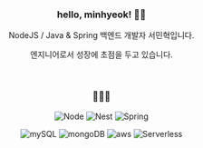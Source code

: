 <div align=center>

### hello, minhyeok! 👋🏽

<p>NodeJS / Java & Spring 백엔드 개발자 서민혁입니다.</p>
<p>엔지니어로서 성장에 초점을 두고 있습니다.</p>

</div>

<div align=center>

<br>

### 👨🏽‍💻

![Node](https://img.shields.io/badge/-Node.js-green?style=flat&logo=node.js&logoColor=ffffff)
![Nest](https://img.shields.io/badge/-Nest.js-black?style=flat&logo=nestJs&logoColor=FF0000)
![Spring](https://img.shields.io/badge/-Spring-green?style=flat&logo=Spring)

![mySQL](https://img.shields.io/badge/-mySQL-gray?style=flat&logo=mysql&logoColor=00758f)
![mongoDB](https://img.shields.io/badge/-MongoDB-green?style=flat&logo=mongodb)
![aws](https://img.shields.io/badge/-AWS-yellow?style=flat&logo=AmazonAWS)
![Serverless](https://img.shields.io/badge/-Serverless-red?style=flat&logo=serverless)  
</div>

<!--
<div align=center>

[![mahns's GitHub stats](https://github-readme-stats.vercel.app/api?username=mahns1201&title_color=FF0000&bg_color=262626&text_color=ffffff&show_icons=true&icon_color=fdf42a&hide_border=true)](https://github.com/anuraghazra/github-readme-stats)

</div>

[https://img.shields.io/badge/-Vue.js-green?style=flat&logo=vue.js](https://img.shields.io/badge/-Vue.js-green?style=flat&logo=vue.js)
[https://img.shields.io/badge/-SCSS-ff69b4?style=flat&logo=sass&logoColor=ffffff](https://img.shields.io/badge/-SCSS-ff69b4?style=flat&logo=sass&logoColor=ffffff)
[https://img.shields.io/badge/-Tailwind-blue?style=flat&logo=TailwindCSS](https://img.shields.io/badge/-Tailwind-blue?style=flat&logo=TailwindCSS)

#### Studying
![Java](https://img.shields.io/badge/-Java-white?style=flat&logo=java&logoColor=ff0000)
![Spring](https://img.shields.io/badge/-Spring-green?style=flat&logo=spring&logoColor=ffffff)
-->
